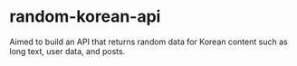 # random-korean-api
Aimed to build an API that returns random data for Korean content such as long text, user data, and posts.
